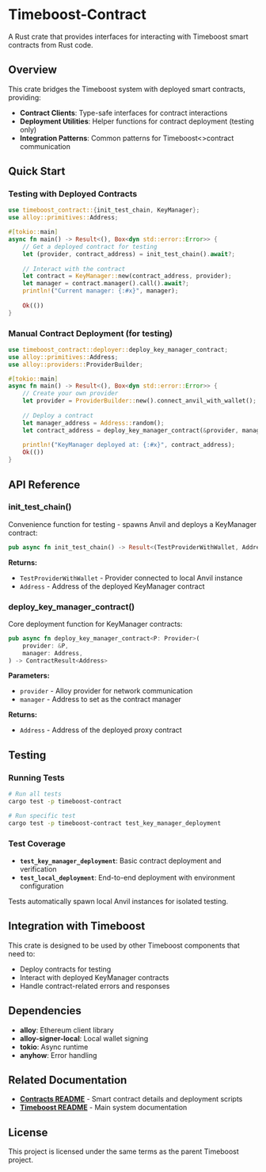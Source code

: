 # Timeboost-Contract

A Rust crate that provides interfaces for interacting with Timeboost smart contracts from Rust code.

## Overview

This crate bridges the Timeboost system with deployed smart contracts, providing:
- **Contract Clients**: Type-safe interfaces for contract interactions
- **Deployment Utilities**: Helper functions for contract deployment (testing only)
- **Integration Patterns**: Common patterns for Timeboost<>contract communication

## Quick Start

### Testing with Deployed Contracts

```rust
use timeboost_contract::{init_test_chain, KeyManager};
use alloy::primitives::Address;

#[tokio::main]
async fn main() -> Result<(), Box<dyn std::error::Error>> {
    // Get a deployed contract for testing
    let (provider, contract_address) = init_test_chain().await?;
    
    // Interact with the contract
    let contract = KeyManager::new(contract_address, provider);
    let manager = contract.manager().call().await?;
    println!("Current manager: {:#x}", manager);
    
    Ok(())
}
```

### Manual Contract Deployment (for testing)

```rust
use timeboost_contract::deployer::deploy_key_manager_contract;
use alloy::primitives::Address;
use alloy::providers::ProviderBuilder;

#[tokio::main]
async fn main() -> Result<(), Box<dyn std::error::Error>> {
    // Create your own provider
    let provider = ProviderBuilder::new().connect_anvil_with_wallet();
    
    // Deploy a contract
    let manager_address = Address::random();
    let contract_address = deploy_key_manager_contract(&provider, manager_address).await?;
    
    println!("KeyManager deployed at: {:#x}", contract_address);
    Ok(())
}
```

## API Reference

### init_test_chain()

Convenience function for testing - spawns Anvil and deploys a KeyManager contract:

```rust
pub async fn init_test_chain() -> Result<(TestProviderWithWallet, Address)>
```

**Returns:**
- `TestProviderWithWallet` - Provider connected to local Anvil instance
- `Address` - Address of the deployed KeyManager contract

### deploy_key_manager_contract()

Core deployment function for KeyManager contracts:

```rust
pub async fn deploy_key_manager_contract<P: Provider>(
    provider: &P,
    manager: Address,
) -> ContractResult<Address>
```

**Parameters:**
- `provider` - Alloy provider for network communication
- `manager` - Address to set as the contract manager

**Returns:**
- `Address` - Address of the deployed proxy contract

## Testing

### Running Tests

```bash
# Run all tests
cargo test -p timeboost-contract

# Run specific test
cargo test -p timeboost-contract test_key_manager_deployment
```

### Test Coverage

- **`test_key_manager_deployment`**: Basic contract deployment and verification
- **`test_local_deployment`**: End-to-end deployment with environment configuration

Tests automatically spawn local Anvil instances for isolated testing.

## Integration with Timeboost

This crate is designed to be used by other Timeboost components that need to:
- Deploy contracts for testing
- Interact with deployed KeyManager contracts
- Handle contract-related errors and responses

## Dependencies

- **alloy**: Ethereum client library
- **alloy-signer-local**: Local wallet signing
- **tokio**: Async runtime
- **anyhow**: Error handling

## Related Documentation

- **[Contracts README](../contracts/README.md)** - Smart contract details and deployment scripts
- **[Timeboost README](../timeboost/README.md)** - Main system documentation

## License

This project is licensed under the same terms as the parent Timeboost project.